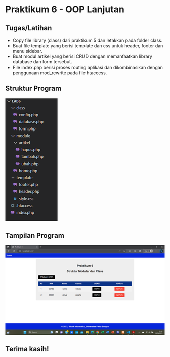 # Praktikum 6 - OOP Lanjutan

##  Tugas/Latihan

* Copy file library (class) dari praktikum 5 dan letakkan pada folder class.
* Buat file template yang berisi template dan css untuk header, footer dan menu sidebar.
* Buat modul artikel yang berisi CRUD dengan memanfaatkan library
database dan form tersebut.
* File index.php berisi proses routing aplikasi dan dikombinasikan
dengan penggunaan mod_rewrite pada file htaccess.

## Struktur Program

![Gambar 1](img/1.png)


## Tampilan Program

![Gambar 2](img/2.png)


## Terima kasih!